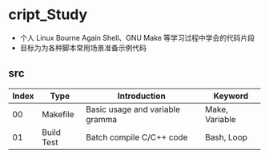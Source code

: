 # cript_Study

- 个人 Linux Bourne Again Shell、GNU Make 等学习过程中学会的代码片段
- 目标为为各种脚本常用场景准备示例代码

## src

| Index | Type       | Introduction                    | Keyword        |
| ----- | ---------- | ------------------------------- | -------------- |
| 00    | Makefile   | Basic usage and variable gramma | Make, Variable |
| 01    | Build Test | Batch compile C/C++ code        | Bash, Loop     |
